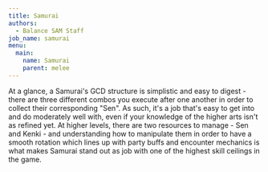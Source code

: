```yaml
---
title: Samurai
authors:
  - Balance SAM Staff
job_name: samurai
menu:
  main:
    name: Samurai
    parent: melee
---
```


At a glance, a Samurai's GCD structure is simplistic and easy to digest - there are three different combos you execute after one another in order to collect their corresponding "Sen". As such, it's a job that's easy to get into and do moderately well with, even if your knowledge of the higher arts isn't as refined yet. At higher levels, there are two resources to manage - Sen and Kenki - and understanding how to manipulate them in order to have a smooth rotation which lines up with party buffs and encounter mechanics is what makes Samurai stand out as job with one of the highest skill ceilings in the game.

